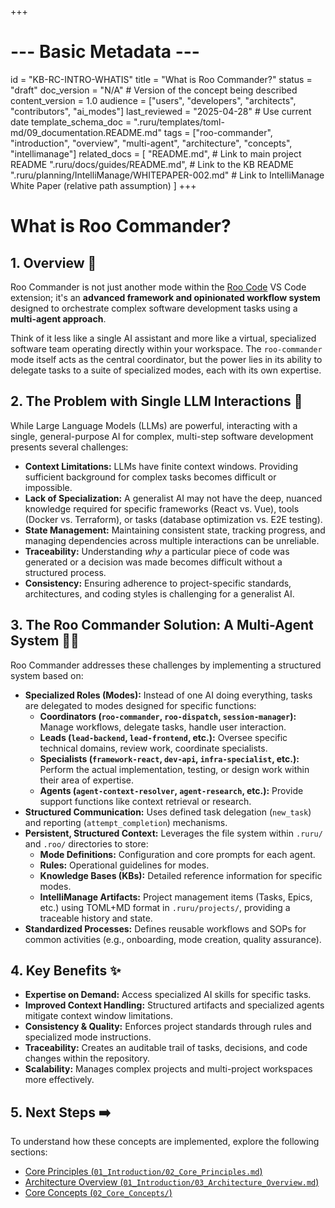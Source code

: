 +++
# --- Basic Metadata ---
id = "KB-RC-INTRO-WHATIS"
title = "What is Roo Commander?"
status = "draft"
doc_version = "N/A" # Version of the concept being described
content_version = 1.0
audience = ["users", "developers", "architects", "contributors", "ai_modes"]
last_reviewed = "2025-04-28" # Use current date
template_schema_doc = ".ruru/templates/toml-md/09_documentation.README.md"
tags = ["roo-commander", "introduction", "overview", "multi-agent", "architecture", "concepts", "intellimanage"]
related_docs = [
    "README.md", # Link to main project README
    ".ruru/docs/guides/README.md", # Link to the KB README
    ".ruru/planning/IntelliManage/WHITEPAPER-002.md" # Link to IntelliManage White Paper (relative path assumption)
    ]
+++

# What is Roo Commander?

## 1. Overview 🎯

Roo Commander is not just another mode within the [Roo Code](https://github.com/roocode/roo) VS Code extension; it's an **advanced framework and opinionated workflow system** designed to orchestrate complex software development tasks using a **multi-agent approach**.

Think of it less like a single AI assistant and more like a virtual, specialized software team operating directly within your workspace. The `roo-commander` mode itself acts as the central coordinator, but the power lies in its ability to delegate tasks to a suite of specialized modes, each with its own expertise.

## 2. The Problem with Single LLM Interactions 🤔

While Large Language Models (LLMs) are powerful, interacting with a single, general-purpose AI for complex, multi-step software development presents several challenges:

*   **Context Limitations:** LLMs have finite context windows. Providing sufficient background for complex tasks becomes difficult or impossible.
*   **Lack of Specialization:** A generalist AI may not have the deep, nuanced knowledge required for specific frameworks (React vs. Vue), tools (Docker vs. Terraform), or tasks (database optimization vs. E2E testing).
*   **State Management:** Maintaining consistent state, tracking progress, and managing dependencies across multiple interactions can be unreliable.
*   **Traceability:** Understanding *why* a particular piece of code was generated or a decision was made becomes difficult without a structured process.
*   **Consistency:** Ensuring adherence to project-specific standards, architectures, and coding styles is challenging for a generalist AI.

## 3. The Roo Commander Solution: A Multi-Agent System 🤖👥

Roo Commander addresses these challenges by implementing a structured system based on:

*   **Specialized Roles (Modes):** Instead of one AI doing everything, tasks are delegated to modes designed for specific functions:
    *   **Coordinators (`roo-commander`, `roo-dispatch`, `session-manager`):** Manage workflows, delegate tasks, handle user interaction.
    *   **Leads (`lead-backend`, `lead-frontend`, etc.):** Oversee specific technical domains, review work, coordinate specialists.
    *   **Specialists (`framework-react`, `dev-api`, `infra-specialist`, etc.):** Perform the actual implementation, testing, or design work within their area of expertise.
    *   **Agents (`agent-context-resolver`, `agent-research`, etc.):** Provide support functions like context retrieval or research.
*   **Structured Communication:** Uses defined task delegation (`new_task`) and reporting (`attempt_completion`) mechanisms.
*   **Persistent, Structured Context:** Leverages the file system within `.ruru/` and `.roo/` directories to store:
    *   **Mode Definitions:** Configuration and core prompts for each agent.
    *   **Rules:** Operational guidelines for modes.
    *   **Knowledge Bases (KBs):** Detailed reference information for specific modes.
    *   **IntelliManage Artifacts:** Project management items (Tasks, Epics, etc.) using TOML+MD format in `.ruru/projects/`, providing a traceable history and state.
*   **Standardized Processes:** Defines reusable workflows and SOPs for common activities (e.g., onboarding, mode creation, quality assurance).

## 4. Key Benefits ✨

*   **Expertise on Demand:** Access specialized AI skills for specific tasks.
*   **Improved Context Handling:** Structured artifacts and specialized agents mitigate context window limitations.
*   **Consistency & Quality:** Enforces project standards through rules and specialized mode instructions.
*   **Traceability:** Creates an auditable trail of tasks, decisions, and code changes within the repository.
*   **Scalability:** Manages complex projects and multi-project workspaces more effectively.

## 5. Next Steps ➡️

To understand how these concepts are implemented, explore the following sections:

*   [Core Principles (`01_Introduction/02_Core_Principles.md`)]()
*   [Architecture Overview (`01_Introduction/03_Architecture_Overview.md`)]()
*   [Core Concepts (`02_Core_Concepts/`)]()

